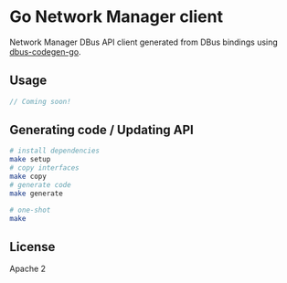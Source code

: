 # Go Network Manager client

Network Manager DBus API client generated from DBus bindings using [dbus-codegen-go](https://github.com/amenzhinsky/dbus-codegen-go).

## Usage

```go
// Coming soon!
```

## Generating code / Updating API

```sh
# install dependencies
make setup
# copy interfaces
make copy
# generate code
make generate

# one-shot
make
```

## License

Apache 2